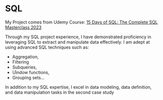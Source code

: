# SQL
My Project comes from Udemy Course: [15 Days of SQL: The Complete SQL Masterclass 2023
]([url](https://embedit.udemy.com/course/15-days-of-sql/learn/lecture/33435400#overview)https://embedit.udemy.com/course/15-days-of-sql/learn/lecture/33435400#overview)

Through my SQL project experience, I have demonstrated proficiency in leveraging SQL to extract and manipulate data effectively. 
I am adept at using advanced SQL techniques such as:
- Aggregation,
- Filtering
- Subqueries,
- Ưindow functions,
- Grouping sets...

In addition to my SQL expertise, I excel in data modeling, data definition, and data manipulation tasks in the second case study
